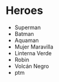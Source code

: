 # Heroes

* Superman
* Batman
* Aquaman
* Mujer Maravilla
* Linterna Verde
* Robin
* Volcán Negro
* ptm

